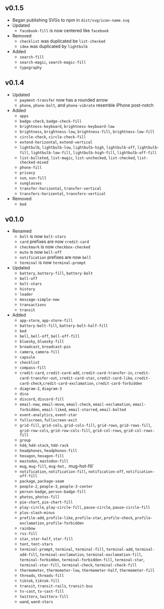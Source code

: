 ## v0.1.5

- Began publishing SVGs to npm in `dist/svg/icon-name.svg`
- Updated
  - `facebook-fill` is now centered like `facebook`
- Removed
  - `checklist` was duplicated be `list-checked`
  - `idea` was duplicated by `lightbulb`
- Added
  - `search-fill`
  - `search-magic`, `search-magic-fill`
  - `typography`

## v0.1.4

- Updated
  - `payment-transfer` now has a rounded arrow
  - `phone`, `phone-bolt`, and `phone-vibrate` resemble iPhone post-notch
- Added
  - `apps`
  - `badge-check`, `badge-check-fill`
  - `brightness-keyboard`, `brightness-keyboard-low`
  - `brightness`, `brightness-low`, `brightness-fill`, `brightness-low-fill`
  - `circle-check`, `circle-check-fill`
  - `extend-horizontal`, `extend-vertical`
  - `lightbulb`, `lightbulb-low`, `lightbulb-high`, `lightbulb-off`, `lightbulb-fill`, `lightbulb-low-fill`, `lightbulb-high-fill`, `lightbulb-off-fill`
  - `list-bulleted`, `list-magic`, `list-unchecked`, `list-checked`, `list-checked-mixed`
  - `phone-fill`
  - `privacy`
  - `sun`, `sun-fill`
  - `sunglasses`
  - `transfer-horizontal`, `transfer-vertical`
  - `transfers-horizontal`, `transfers-vertical`
- Removed
  - `bed`

## v0.1.0

- Renamed
  - `bolt` is now `bolt-stars`
  - `card` prefixes are now `credit-card`
  - `checkmark` is now `checkbox-checked`
  - `mute` is now `bell-off`
  - `notification` prefixes are now `bell`
  - `terminal` is now `terminal-prompt`
- Updated
  - `battery`, `battery-fill`, `battery-bolt`
  - `bell-off`
  - `bolt-stars`
  - `history`
  - `leader`
  - `message-simple-new`
  - `transactions`
  - `transit`
- Added
  - `app-store`, `app-store-fill`
  - `battery-bolt-fill`, `battery-bolt-half-fill`
  - `bed`
  - `bell`, `bell-off`, `bell-off-fill`
  - `bluesky`, `bluesky-fill`
  - `broadcast`, `broadcast-pin`
  - `camera`, `camera-fill`
  - `capsule`
  - `checklist`
  - `compass-fill`
  - `credit-card`, `credit-card-add`, `credit-card-transfer-in`, `credit-card-transfer-out`, `credit-card-star`, `credit-card-like`, `credit-card-check`,`credit-card-exclamation`, `credit-card-forbidden`
  - `diagram-2`, `diagram-3`
  - `dice`
  - `discord`, `discord-fill`
  - `email-new`, `email-move`, `email-check`, `email-exclamation`, `email-forbidden`, `email-liked`, `email-starred`, `email-bolted`
  - `event-analytics`, `event-star`
  - `fullscreen`, `fullscreen-exit`
  - `grid-fill`, `grid-cols`, `grid-cols-fill`, `grid-rows`, `grid-rows-fill`, `grid-row-cols`, `grid-row-cols-fill`, `grid-col-rows`, `grid-col-rows-fill`
  - `group`
  - `hdd`, `hdd-stack`, `hdd-rack`
  - `headphones`, `headphones-fill`
  - `hexagon`, `hexagon-fill`
  - `mastodon`, `mastodon-fill`
  - `mug`, `mug-fill`, `mug-hot, `mug-hot-fill`
  - `notification`, `notification-fill`, `notification-off`, `notification-off-fill`
  - `package`, `package-seam`
  - `people-2`, `people-3`, `people-3-center`
  - `person-badge`, `person-badge-fill`
  - `photos`, `photos-fill`
  - `pie-chart`, `pie-chart-fill`
  - `play-circle`, `play-circle-fill`, `pause-circle`, `pause-circle-fill`
  - `plus-slash-minus`
  - `profile-add`, `profile-like`, `profile-star`, `profile-check`, `profile-exclamation`, `profile-forbidden`
  - `rainbow`
  - `rss-fill`
  - `star`, `star-half`, `star-fill`
  - `tent`, `tent-stars`
  - `terminal-prompt`, `terminal`, `terminal-fill`, `terminal-add`, `terminal-add-fill`, `terminal-exclamation`, `terminal-exclamation-fill`, `terminal-forbidden`, `terminal-forbidden-fill`, `terminal-star`, `terminal-star-fill`, `terminal-check`, `terminal-check-fill`
  - `thermometer`, `thermometer-low`, `thermometer-half`, `thermometer-fill`
  - `threads`, `threads-fill`
  - `tiktok`, `tiktok-fill`
  - `transit`, `transit-rails`, `transit-bus`
  - `tv-cast`, `tv-cast-fill`
  - `twitterx`, `twitterx-fill`
  - `wand`, `wand-stars`
